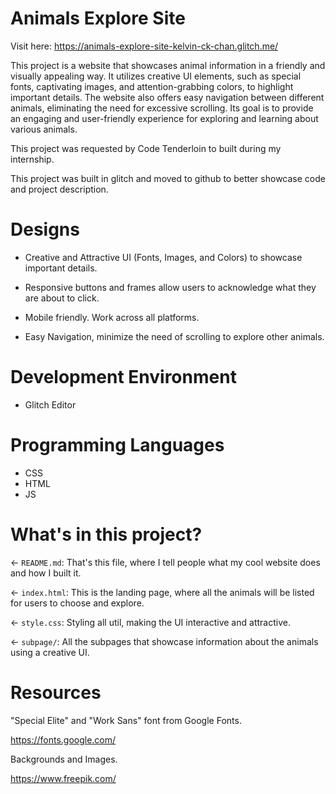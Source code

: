 # Animals Explore Site

Visit here: https://animals-explore-site-kelvin-ck-chan.glitch.me/

This project is a website that showcases animal information in a friendly and visually appealing way. It utilizes creative UI elements, such as special fonts, captivating images, and attention-grabbing colors, to highlight important details. The website also offers easy navigation between different animals, eliminating the need for excessive scrolling. Its goal is to provide an engaging and user-friendly experience for exploring and learning about various animals. 

This project was requested by Code Tenderloin to built during my internship.

This project was built in glitch and moved to github to better showcase code and project description.


# Designs

- Creative and Attractive UI (Fonts, Images, and Colors) to showcase important details.

- Responsive buttons and frames allow users to acknowledge what they are about to click.

- Mobile friendly. Work across all platforms.

- Easy Navigation, minimize the need of scrolling to explore other animals.


# Development Environment

- Glitch Editor


# Programming Languages

- CSS
- HTML
- JS


# What's in this project?

← `README.md`: That's this file, where I tell people what my cool website does and how I built it.

← `index.html`: This is the landing page, where all the animals will be listed for users to choose and explore.

← `style.css`: Styling all util, making the UI interactive and attractive.

← `subpage/`: All the subpages that showcase information about the animals using a creative UI.


# Resources

"Special Elite" and "Work Sans" font from Google Fonts.

https://fonts.google.com/

Backgrounds and Images.

https://www.freepik.com/



